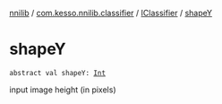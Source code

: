 [nnilib](../../index.md) / [com.kesso.nnilib.classifier](../index.md) / [IClassifier](index.md) / [shapeY](./shape-y.md)

# shapeY

`abstract val shapeY: `[`Int`](https://kotlinlang.org/api/latest/jvm/stdlib/kotlin/-int/index.html)

input image height (in pixels)

